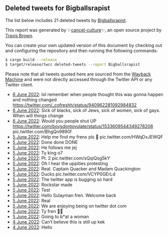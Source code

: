 ## Deleted tweets for Bigballsrapist

The list below includes 21 deleted tweets by
[Bigballsrapist](https://twitter.com/Bigballsrapist).



This report was generated by ✨[cancel-culture](https://github.com/travisbrown/cancel-culture)✨,
an open source project by [Travis Brown](https://twitter.com/travisbrown).

You can create your own updated version of this document by checking out and configuring the
repository and then running the following commands:

```bash
$ cargo build --release
$ target/release/twcc deleted-tweets --report Bigballsrapist
```

Please note that all tweets quoted here are sourced from the
[Wayback Machine](https://web.archive.org) and were not directly accessed through the Twitter API or
any Twitter client.

* [ 6 June 2022](https://web.archive.org/web/20220606095038/https://twitter.com/Bigballsrapist/status/1533748057094889472): lol remember when people thought this was gonna happen and nothing changed https://twitter.com/_cofreshh/status/940962281092984832 <!--1533748057094889472-->
* [ 6 June 2022](https://web.archive.org/web/20220606013142/https://twitter.com/Bigballsrapist/status/1533622491540766721): Sick of blacks, sick of Jews, sick of women, sick of gays. When will things change <!--1533622491540766721-->
* [ 6 June 2022](https://web.archive.org/web/20220606005112/https://twitter.com/Bigballsrapist/status/1533612203802300416): Would you people shut UP  https://twitter.com/boysdontovulate/status/1533609544349278208  pic.twitter.com/BhgQn9890f <!--1533612203802300416-->
* [ 5 June 2022](https://web.archive.org/web/20220605234404/https://twitter.com/Bigballsrapist/status/1533595483213545474): Help me find my frens pls 🥺 pic.twitter.com/HWqDxJEWQF <!--1533595483213545474-->
* [ 5 June 2022](https://web.archive.org/web/20220605202939/https://twitter.com/Bigballsrapist/status/1533545391660081157): Done done DONE <!--1533545391660081157-->
* [ 5 June 2022](https://web.archive.org/web/20220605202221/https://twitter.com/Bigballsrapist/status/1533544554439270400): He follows me jej <!--1533544554439270400-->
* [ 5 June 2022](https://web.archive.org/web/20220605170718/https://twitter.com/Bigballsrapist/status/1533495559549603844): Ty king o7 <!--1533495559549603844-->
* [ 5 June 2022](https://web.archive.org/web/20220605170715/https://twitter.com/Bigballsrapist/status/1533495546807209987): Pt. 2 pic.twitter.com/sQqiQsg5kY <!--1533495546807209987-->
* [ 5 June 2022](https://web.archive.org/web/20220605170444/https://twitter.com/Bigballsrapist/status/1533494982262259712): Oh I hear the uppities protesting <!--1533494982262259712-->
* [ 5 June 2022](https://web.archive.org/web/20220605170454/https://twitter.com/Bigballsrapist/status/1533494259684454400): Real. Captain Quacker and Madam Quackington <!--1533494776292691968-->
* [ 5 June 2022](https://web.archive.org/web/20220605170454/https://twitter.com/Bigballsrapist/status/1533494259684454400): Ducks pic.twitter.com/VCYP0GErLd <!--1533494259684454400-->
* [ 5 June 2022](https://web.archive.org/web/20220605164744/https://twitter.com/Bigballsrapist/status/1533490591761408000): The twitter app is bugging so hard <!--1533490591761408000-->
* [ 5 June 2022](https://web.archive.org/web/20220605164236/https://twitter.com/Bigballsrapist/status/1533489301983461384): Rockstar made <!--1533489301983461384-->
* [ 5 June 2022](https://web.archive.org/web/20220605163943/https://twitter.com/Bigballsrapist/status/1533488554050977792): Test <!--1533488554050977792-->
* [ 5 June 2022](https://web.archive.org/web/20220605144257/https://twitter.com/Bigballsrapist/status/1533148805931188227): Hello Sulayman fren. Welcome back <!--1533459287401537536-->
* [ 5 June 2022](https://web.archive.org/web/20220605143737/https://twitter.com/Bigballsrapist/status/1533457930065952768): Real <!--1533457930065952768-->
* [ 5 June 2022](https://web.archive.org/web/20220605065842/https://twitter.com/Bigballsrapist/status/1533322025502224384): We are enjoying being on twitter dot com <!--1533322678190448643-->
* [ 5 June 2022](https://web.archive.org/web/20220605065842/https://twitter.com/Bigballsrapist/status/1533322025502224384): Ty fren 🥹🥂 <!--1533322025502224384-->
* [ 5 June 2022](https://web.archive.org/web/20220605065204/https://twitter.com/Bigballsrapist/status/1533320540194230273): Going to b*at a woman <!--1533320540194230273-->
* [ 4 June 2022](https://web.archive.org/web/20220604193647/https://twitter.com/Bigballsrapist/status/1533170833853669377): Can’t believe this is still up kek <!--1533170833853669377-->
* [ 4 June 2022](https://web.archive.org/web/20220605144257/https://twitter.com/Bigballsrapist/status/1533148805931188227): Hello <!--1533148805931188227-->

